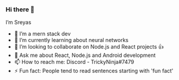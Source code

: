 ### Hi there 👋


I’m Sreyas

- 🔭 I’m a mern stack dev
- 🌱 I’m currently learning about neural networks
- 💞️ I’m looking to collaborate on Node.js and React projects 👍
- 💬 Ask me about React, Node.js and Android development
- 📫 How to reach me: Discord - TrickyNinja#7479
- ⚡ Fun fact: People tend to read sentences starting with 'fun fact' 
